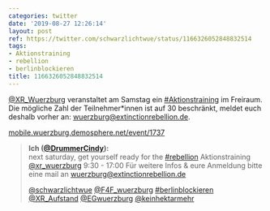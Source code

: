 ```yaml
---
categories: twitter
date: '2019-08-27 12:26:14'
layout: post
ref: https://twitter.com/schwarzlichtwue/status/1166326052848832514
tags:
- Aktionstraining
- rebellion
- berlinblockieren
title: 1166326052848832514
---
```

[@XR_Wuerzburg](https://twitter.com/XR_Wuerzburg) veranstaltet am Samstag ein [#Aktionstraining](/t/aktionstraining) im Freiraum. Die mögliche Zahl der Teilnehmer\*innen ist auf 30 beschränkt, meldet euch deshalb vorher an: wuerzburg@extinctionrebellion.de.



[mobile.wuerzburg.demosphere.net/event/1737](https://mobile.wuerzburg.demosphere.net/event/1737) 
> <b>Ich ([@DrummerCindy](https://twitter.com/DrummerCindy)):</b>  
>next saturday, get yourself ready for the [#rebellion](/t/rebellion)  Aktionstraining [@xr_wuerzburg](https://twitter.com/xr_wuerzburg) 9:30 - 17:00 Für weitere Infos &amp; eure Anmeldung bitte eine mail an wuerzburg@extinctionrebellion.de  
>  
>[@schwarzlichtwue](https://twitter.com/schwarzlichtwue) [@F4F_wuerzburg](https://twitter.com/F4F_wuerzburg) [#berlinblockieren](/t/berlinblockieren) [@XR_Aufstand](https://twitter.com/XR_Aufstand) [@EGwuerzburg](https://twitter.com/EGwuerzburg) [@keinhektarmehr](https://twitter.com/keinhektarmehr)    


